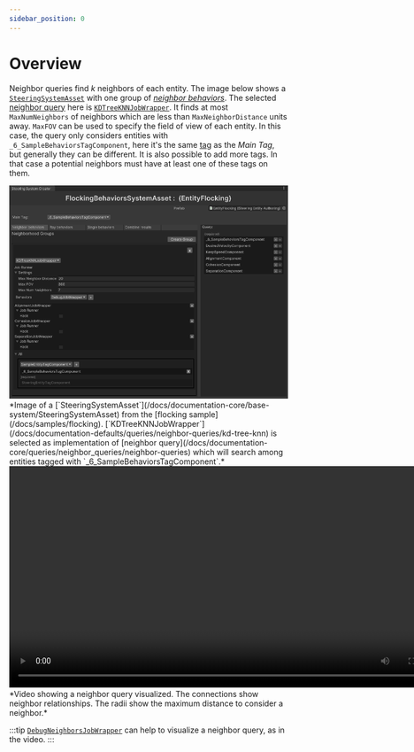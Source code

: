 ```yaml
---
sidebar_position: 0
---
```


# Overview

Neighbor queries find *k* neighbors of each entity. The image below shows a [`SteeringSystemAsset`](/docs/documentation-core/base-system/SteeringSystemAsset) with one group of [*neighbor behaviors*](/docs/documentation-core/behaviors/neighbor-behaviors/intro). The selected [neighbor query](/docs/documentation-core/queries/neighbor_queries/neighbor-queries) here is [`KDTreeKNNJobWrapper`](/docs/documentation-defaults/queries/neighbor-queries/kd-tree-knn). It finds at most `MaxNumNeighbors` of neighbors which are less than `MaxNeighborDistance` units away. `MaxFOV` can be used to specify the field of view of each entity. In this case, the query only considers entities with `_6_SampleBehaviorsTagComponent`, here it's the same [tag](/docs/documentation-core/components/Tags) as the *Main Tag*, but generally they can be different. It is also possible to add more tags. In that case a potential neighbors must have at least one of these tags on them. 

<img src="/img/samples/flocking/Asset.png" alt="Description of the image"/>
*Image of a [`SteeringSystemAsset`](/docs/documentation-core/base-system/SteeringSystemAsset) from the [flocking sample](/docs/samples/flocking). [`KDTreeKNNJobWrapper`](/docs/documentation-defaults/queries/neighbor-queries/kd-tree-knn) is selected as implementation of [neighbor query](/docs/documentation-core/queries/neighbor_queries/neighbor-queries) which will search among entities tagged with `_6_SampleBehaviorsTagComponent`.*

<video controls width="800">
    <source src="/videos/DebugJob.mp4" type="video/mp4" />
    Your browser does not support the video tag.
</video>
*Video showing a neighbor query visualized. The connections show neighbor relationships. The radii show the maximum distance to consider a neighbor.*

:::tip
[`DebugNeighborsJobWrapper`](/docs/documentation-defaults/behaviors/neighbor-behaviors/debug-neigbhors) can help to visualize a neighbor query, as in the video.
:::